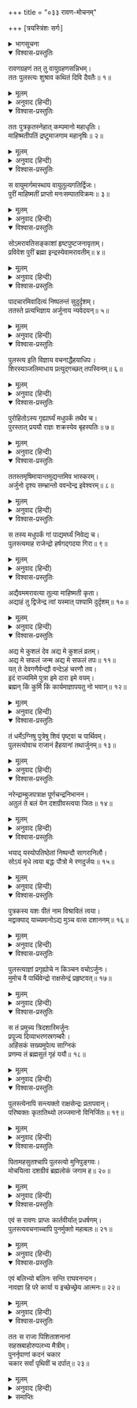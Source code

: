 +++
title = "०३३ रावण-मोचनम्"

+++
[त्रयस्त्रिंशः सर्गः]



<details><summary>भागसूचना</summary>

33. पुलस्त्यजीका रावणको अर्जुनकी कैदसे छुटकारा दिलाना
</details>

<details open><summary>विश्वास-प्रस्तुतिः</summary>

रावणग्रहणं तत् तु वायुग्रहणसन्निभम्।  
ततः पुलस्त्यः शुश्राव कथितं दिवि दैवतैः॥ १॥
</details>

<details><summary>मूलम्</summary>

रावणग्रहणं तत् तु वायुग्रहणसन्निभम्।  
ततः पुलस्त्यः शुश्राव कथितं दिवि दैवतैः॥ १॥
</details>

<details><summary>अनुवाद (हिन्दी)</summary>

रावणको पकड़ लेना वायुको पकड़नेके समान था। धीरे-धीरे यह बात स्वर्गमें देवताओंके मुखसे पुलस्त्यजीने सुनी॥ १॥
</details>

<details open><summary>विश्वास-प्रस्तुतिः</summary>

ततः पुत्रकृतस्नेहात् कम्पमानो महाधृतिः।  
माहिष्मतीपतिं द्रष्टुमाजगाम महानृषिः॥ २॥
</details>

<details><summary>मूलम्</summary>

ततः पुत्रकृतस्नेहात् कम्पमानो महाधृतिः।  
माहिष्मतीपतिं द्रष्टुमाजगाम महानृषिः॥ २॥
</details>

<details><summary>अनुवाद (हिन्दी)</summary>

यद्यपि वे महर्षि महान् धैर्यशाली थे तो भी संतानके प्रति होनेवाले स्नेहके कारण कृपापरवश हो गये और माहिष्मती नरेशसे मिलनेके लिये भूतलपर चले आये॥ २॥
</details>

<details open><summary>विश्वास-प्रस्तुतिः</summary>

स वायुमार्गमास्थाय वायुतुल्यगतिर्द्विजः।  
पुरीं माहिष्मतीं प्राप्तो मनःसम्पातविक्रमः॥ ३॥
</details>

<details><summary>मूलम्</summary>

स वायुमार्गमास्थाय वायुतुल्यगतिर्द्विजः।  
पुरीं माहिष्मतीं प्राप्तो मनःसम्पातविक्रमः॥ ३॥
</details>

<details><summary>अनुवाद (हिन्दी)</summary>

उनका वेग वायुके समान था और गति मनके समान, वे ब्रह्मर्षि वायुपथका आश्रय ले माहिष्मतीपुरीमें आ पहुँचे॥ ३॥
</details>

<details open><summary>विश्वास-प्रस्तुतिः</summary>

सोऽमरावतिसङ्काशां हृष्टपुष्टजनावृताम्।  
प्रविवेश पुरीं ब्रह्मा इन्द्रस्येवामरावतीम्॥ ४॥
</details>

<details><summary>मूलम्</summary>

सोऽमरावतिसङ्काशां हृष्टपुष्टजनावृताम्।  
प्रविवेश पुरीं ब्रह्मा इन्द्रस्येवामरावतीम्॥ ४॥
</details>

<details><summary>अनुवाद (हिन्दी)</summary>

जैसे ब्रह्माजी इन्द्रकी अमरावतीपुरीमें प्रवेश करते हैं, उसी प्रकार पुलस्त्यजीने हृष्ट-पुष्ट मनुष्योंसे भरी हुई और अमरावतीके समान शोभासे सम्पन्न माहिष्मती नगरीमें प्रवेश किया॥ ४॥
</details>

<details open><summary>विश्वास-प्रस्तुतिः</summary>

पादचारमिवादित्यं निष्पतन्तं सुदुर्दृशम्।  
ततस्ते प्रत्यभिज्ञाय अर्जुनाय न्यवेदयन्॥ ५॥
</details>

<details><summary>मूलम्</summary>

पादचारमिवादित्यं निष्पतन्तं सुदुर्दृशम्।  
ततस्ते प्रत्यभिज्ञाय अर्जुनाय न्यवेदयन्॥ ५॥
</details>

<details><summary>अनुवाद (हिन्दी)</summary>

आकाशसे उतरते समय वे पैरोंसे चलकर आते हुए सूर्यके समान जान पड़ते थे। अत्यन्त तेजके कारण उनकी ओर देखना बहुत ही कठिन जान पड़ता था। अर्जुनके सेवकोंने उन्हें पहचानकर राजा अर्जुनको उनके शुभागमनकी सूचना दी॥ ५॥
</details>

<details open><summary>विश्वास-प्रस्तुतिः</summary>

पुलस्त्य इति विज्ञाय वचनाद्धैहयाधिपः।  
शिरस्यञ्जलिमाधाय प्रत्युद‍्गच्छत् तपस्विनम्॥ ६॥
</details>

<details><summary>मूलम्</summary>

पुलस्त्य इति विज्ञाय वचनाद्धैहयाधिपः।  
शिरस्यञ्जलिमाधाय प्रत्युद‍्गच्छत् तपस्विनम्॥ ६॥
</details>

<details><summary>अनुवाद (हिन्दी)</summary>

सेवकोंके कहनेसे जब हैहयराजको यह पता चला कि पुलस्त्यजी पधारे हैं, तब वे सिरपर अञ्जलि बाँधे उन तपस्वी मुनिकी अगवानीके लिये आगे बढ़ आये॥ ६॥
</details>

<details open><summary>विश्वास-प्रस्तुतिः</summary>

पुरोहितोऽस्य गृह्यार्घ्यं मधुपर्कं तथैव च।  
पुरस्तात् प्रययौ राज्ञः शक्रस्येव बृहस्पतिः॥ ७॥
</details>

<details><summary>मूलम्</summary>

पुरोहितोऽस्य गृह्यार्घ्यं मधुपर्कं तथैव च।  
पुरस्तात् प्रययौ राज्ञः शक्रस्येव बृहस्पतिः॥ ७॥
</details>

<details><summary>अनुवाद (हिन्दी)</summary>

राजा अर्जुनके पुरोहित अर्घ्य और मधुपर्क आदि लेकर उनके आगे-आगे चले, मानो इन्द्रके आगे बृहस्पति चल रहे हों॥ ७॥
</details>

<details open><summary>विश्वास-प्रस्तुतिः</summary>

ततस्तमृषिमायान्तमुद्यन्तमिव भास्करम्।  
अर्जुनो दृश्य सम्भ्रान्तो ववन्देन्द्र इवेश्वरम्॥ ८॥
</details>

<details><summary>मूलम्</summary>

ततस्तमृषिमायान्तमुद्यन्तमिव भास्करम्।  
अर्जुनो दृश्य सम्भ्रान्तो ववन्देन्द्र इवेश्वरम्॥ ८॥
</details>

<details><summary>अनुवाद (हिन्दी)</summary>

वहाँ आते हुए वे महर्षि उदित होते हुए सूर्यके समान तेजस्वी दिखायी देते थे। उन्हें देखकर राजा अर्जुन चकित रह गया। उसने उन ब्रह्मर्षिके चरणोंमें उसी तरह आदरपूर्वक प्रणाम किया, जैसे इन्द्र ब्रह्माजीके आगे मस्तक झुकाते हैं॥ ८॥
</details>

<details open><summary>विश्वास-प्रस्तुतिः</summary>

स तस्य मधुपर्कं गां पाद्यमर्घ्यं निवेद्य च।  
पुलस्त्यमाह राजेन्द्रो हर्षगद‍्गदया गिरा॥ ९॥
</details>

<details><summary>मूलम्</summary>

स तस्य मधुपर्कं गां पाद्यमर्घ्यं निवेद्य च।  
पुलस्त्यमाह राजेन्द्रो हर्षगद‍्गदया गिरा॥ ९॥
</details>

<details><summary>अनुवाद (हिन्दी)</summary>

ब्रह्मर्षिको पाद्य, अर्घ्य, मधुपर्क और गौ समर्पित करके राजाधिराज अर्जुनने हर्षगद‍्गद वाणीमें पुलस्त्यजीसे कहा—॥ ९॥
</details>

<details open><summary>विश्वास-प्रस्तुतिः</summary>

अद्यैवममरावत्या तुल्या माहिष्मती कृता।  
अद्याहं तु द्विजेन्द्र त्वां यस्मात् पश्यामि दुर्दृशम्॥ १०॥
</details>

<details><summary>मूलम्</summary>

अद्यैवममरावत्या तुल्या माहिष्मती कृता।  
अद्याहं तु द्विजेन्द्र त्वां यस्मात् पश्यामि दुर्दृशम्॥ १०॥
</details>

<details><summary>अनुवाद (हिन्दी)</summary>

‘द्विजेन्द्र! आपका दर्शन परम दुर्लभ है, तथापि आज मैं आपके दर्शनका सुख उठा रहा हूँ। इस प्रकार यहाँ पधारकर आपने इस माहिष्मतीपुरीको अमरावतीपुरीके समान गौरवशालिनी बना दिया॥ १०॥
</details>

<details open><summary>विश्वास-प्रस्तुतिः</summary>

अद्य मे कुशलं देव अद्य मे कुशलं व्रतम्।  
अद्य मे सफलं जन्म अद्य मे सफलं तपः॥ ११॥  
यत् ते देवगणैर्वन्द्यौ वन्देऽहं चरणौ तव।  
इदं राज्यमिमे पुत्रा इमे दारा इमे वयम्।  
ब्रह्मन् किं कुर्मि किं कार्यमाज्ञापयतु नो भवान्॥ १२॥
</details>

<details><summary>मूलम्</summary>

अद्य मे कुशलं देव अद्य मे कुशलं व्रतम्।  
अद्य मे सफलं जन्म अद्य मे सफलं तपः॥ ११॥  
यत् ते देवगणैर्वन्द्यौ वन्देऽहं चरणौ तव।  
इदं राज्यमिमे पुत्रा इमे दारा इमे वयम्।  
ब्रह्मन् किं कुर्मि किं कार्यमाज्ञापयतु नो भवान्॥ १२॥
</details>

<details><summary>अनुवाद (हिन्दी)</summary>

‘देव! आज मैं आपके देववन्द्य चरणोंकी वन्दना कर रहा हूँ; अतः आज ही मैं वास्तवमें सकुशल हूँ। आज मेरा व्रत निर्विघ्न पूर्ण हो गया। आज ही मेरा जन्म सफल हुआ और तपस्या भी सार्थक हो गयी। ब्रह्मन्! यह राज्य, ये स्त्री-पुत्र और हम सब लोग आपके ही हैं। आप आज्ञा दीजिये। हम आपकी क्या सेवा करें?’॥ ११-१२॥
</details>

<details open><summary>विश्वास-प्रस्तुतिः</summary>

तं धर्मेऽग्निषु पुत्रेषु शिवं पृष्ट्वा च पार्थिवम्।  
पुलस्त्योवाच राजानं हैहयानां तथार्जुनम्॥ १३॥
</details>

<details><summary>मूलम्</summary>

तं धर्मेऽग्निषु पुत्रेषु शिवं पृष्ट्वा च पार्थिवम्।  
पुलस्त्योवाच राजानं हैहयानां तथार्जुनम्॥ १३॥
</details>

<details><summary>अनुवाद (हिन्दी)</summary>

तब पुलस्त्यजी हैहयराज अर्जुनके धर्म, अग्नि और पुत्रोंका कुशल-समाचार पूछकर उससे इस प्रकार बोले—॥ १३॥
</details>

<details open><summary>विश्वास-प्रस्तुतिः</summary>

नरेन्द्राम्बुजपत्राक्ष पूर्णचन्द्रनिभानन।  
अतुलं ते बलं येन दशग्रीवस्त्वया जितः॥ १४॥
</details>

<details><summary>मूलम्</summary>

नरेन्द्राम्बुजपत्राक्ष पूर्णचन्द्रनिभानन।  
अतुलं ते बलं येन दशग्रीवस्त्वया जितः॥ १४॥
</details>

<details><summary>अनुवाद (हिन्दी)</summary>

‘पूर्ण चन्द्रमाके समान मनोहर मुखवाले कमलनयन नरेश! तुम्हारे बलकी कहीं तुलना नहीं है; क्योंकि तुमने दशग्रीवको जीत लिया॥ १४॥
</details>

<details open><summary>विश्वास-प्रस्तुतिः</summary>

भयाद् यस्योपतिष्ठेतां निष्पन्दौ सागरानिलौ।  
सोऽयं मृधे त्वया बद्धः पौत्रो मे रणदुर्जयः॥ १५॥
</details>

<details><summary>मूलम्</summary>

भयाद् यस्योपतिष्ठेतां निष्पन्दौ सागरानिलौ।  
सोऽयं मृधे त्वया बद्धः पौत्रो मे रणदुर्जयः॥ १५॥
</details>

<details><summary>अनुवाद (हिन्दी)</summary>

‘जिसके भयसे समुद्र और वायु भी चञ्चलता छोड़कर सेवामें उपस्थित होते हैं, उस मेरे रणदुर्जय पौत्रको तुमने संग्राममें बाँध लिया॥ १५॥
</details>

<details open><summary>विश्वास-प्रस्तुतिः</summary>

पुत्रकस्य यशः पीतं नाम विश्रावितं त्वया।  
मद्वाक्याद् याच्यमानोऽद्य मुञ्च वत्स दशाननम्॥ १६॥
</details>

<details><summary>मूलम्</summary>

पुत्रकस्य यशः पीतं नाम विश्रावितं त्वया।  
मद्वाक्याद् याच्यमानोऽद्य मुञ्च वत्स दशाननम्॥ १६॥
</details>

<details><summary>अनुवाद (हिन्दी)</summary>

‘ऐसा करके तुम मेरे इस बच्चेका यश पी गये और सर्वत्र अपने नामका ढिंढोरा पीट दिया। वत्स! अब मेरे कहनेसे तुम दशाननको छोड़ दो। यह तुमसे मेरी याचना है’॥ १६॥
</details>

<details open><summary>विश्वास-प्रस्तुतिः</summary>

पुलस्त्याज्ञां प्रगृह्योचे न किञ्चन वचोऽर्जुनः।  
मुमोच वै पार्थिवेन्द्रो राक्षसेन्द्रं प्रहृष्टवत्॥ १७॥
</details>

<details><summary>मूलम्</summary>

पुलस्त्याज्ञां प्रगृह्योचे न किञ्चन वचोऽर्जुनः।  
मुमोच वै पार्थिवेन्द्रो राक्षसेन्द्रं प्रहृष्टवत्॥ १७॥
</details>

<details><summary>अनुवाद (हिन्दी)</summary>

पुलस्त्यजीकी इस आज्ञाको शिरोधार्य करके अर्जुनने इसके विपरीत कोई बात नहीं कही। उस राजाधिराजने बड़ी प्रसन्नताके साथ राक्षसराज रावणको बन्धनसे मुक्त कर दिया॥ १७॥
</details>

<details open><summary>विश्वास-प्रस्तुतिः</summary>

स तं प्रमुच्य त्रिदशारिमर्जुनः  
प्रपूज्य दिव्याभरणस्रगम्बरैः।  
अहिंसकं सख्यमुपेत्य साग्निकं  
प्रणम्य तं ब्रह्मसुतं गृहं ययौ॥ १८॥
</details>

<details><summary>मूलम्</summary>

स तं प्रमुच्य त्रिदशारिमर्जुनः  
प्रपूज्य दिव्याभरणस्रगम्बरैः।  
अहिंसकं सख्यमुपेत्य साग्निकं  
प्रणम्य तं ब्रह्मसुतं गृहं ययौ॥ १८॥
</details>

<details><summary>अनुवाद (हिन्दी)</summary>

उस देवद्रोही राक्षसको बन्धनमुक्त करके अर्जुनने दिव्य आभूषण, माला और वस्त्रोंसे उसका पूजन किया और अग्निको साक्षी बनाकर उसके साथ ऐसी मित्रताका सम्बन्ध स्थापित किया, जिसके द्वारा किसीकी हिंसा न हो (अर्थात् उन दोनोंने यह प्रतिज्ञा की कि हमलोग अपनी मैत्रीका उपयोग दूसरे प्राणियोंकी हिंसामें नहीं करेंगे)। इसके बाद ब्रह्मपुत्र पुलस्त्यजीको प्रणाम करके राजा अर्जुन अपने घरको लौट गया॥ १८॥
</details>

<details open><summary>विश्वास-प्रस्तुतिः</summary>

पुलस्त्येनापि सन्त्यक्तो राक्षसेन्द्रः प्रतापवान्।  
परिष्वक्तः कृतातिथ्यो लज्जमानो विनिर्जितः॥ १९॥
</details>

<details><summary>मूलम्</summary>

पुलस्त्येनापि सन्त्यक्तो राक्षसेन्द्रः प्रतापवान्।  
परिष्वक्तः कृतातिथ्यो लज्जमानो विनिर्जितः॥ १९॥
</details>

<details><summary>अनुवाद (हिन्दी)</summary>

इस प्रकार अर्जुनद्वारा आतिथ्य-सत्कार करके छोड़े गये प्रतापी राक्षसराज रावणको पुलस्त्यजीने हृदयसे लगा लिया, परंतु वह पराजयके कारण लज्जित ही रहा॥ १९॥
</details>

<details open><summary>विश्वास-प्रस्तुतिः</summary>

पितामहसुतश्चापि पुलस्त्यो मुनिपुङ्गवः।  
मोचयित्वा दशग्रीवं ब्रह्मलोकं जगाम ह॥ २०॥
</details>

<details><summary>मूलम्</summary>

पितामहसुतश्चापि पुलस्त्यो मुनिपुङ्गवः।  
मोचयित्वा दशग्रीवं ब्रह्मलोकं जगाम ह॥ २०॥
</details>

<details><summary>अनुवाद (हिन्दी)</summary>

दशग्रीवको छुड़ाकर ब्रह्माजीके पुत्र मुनिवर पुलस्त्यजी पुनः ब्रह्मलोकको चले गये॥ २०॥
</details>

<details open><summary>विश्वास-प्रस्तुतिः</summary>

एवं स रावणः प्राप्तः कार्तवीर्यात् प्रधर्षणम्।  
पुलस्त्यवचनाच्चापि पुनर्मुक्तो महाबलः॥ २१॥
</details>

<details><summary>मूलम्</summary>

एवं स रावणः प्राप्तः कार्तवीर्यात् प्रधर्षणम्।  
पुलस्त्यवचनाच्चापि पुनर्मुक्तो महाबलः॥ २१॥
</details>

<details><summary>अनुवाद (हिन्दी)</summary>

इस प्रकार रावणको कार्तवीर्य अर्जुनके हाथसे पराजित होना पड़ा था और फिर पुलस्त्यजीके कहनेसे उस महाबली राक्षसको छुटकारा मिला था॥ २१॥
</details>

<details open><summary>विश्वास-प्रस्तुतिः</summary>

एवं बलिभ्यो बलिनः सन्ति राघवनन्दन।  
नावज्ञा हि परे कार्या य इच्छेच्छ्रेय आत्मनः॥ २२॥
</details>

<details><summary>मूलम्</summary>

एवं बलिभ्यो बलिनः सन्ति राघवनन्दन।  
नावज्ञा हि परे कार्या य इच्छेच्छ्रेय आत्मनः॥ २२॥
</details>

<details><summary>अनुवाद (हिन्दी)</summary>

रघुकुलनन्दन! इस प्रकार संसारमें बलवान्-से-बलवान् वीर पड़े हुए हैं; अतः जो अपना कल्याण चाहे उसे दूसरेकी अवहेलना नहीं करनी चाहिये॥ २२॥
</details>

<details open><summary>विश्वास-प्रस्तुतिः</summary>

ततः स राजा पिशिताशनानां  
सहस्रबाहोरुपलभ्य मैत्रीम्।  
पुनर्नृपाणां कदनं चकार  
चकार सर्वां पृथिवीं च दर्पात्॥ २३॥
</details>

<details><summary>मूलम्</summary>

ततः स राजा पिशिताशनानां  
सहस्रबाहोरुपलभ्य मैत्रीम्।  
पुनर्नृपाणां कदनं चकार  
चकार सर्वां पृथिवीं च दर्पात्॥ २३॥
</details>

<details><summary>अनुवाद (हिन्दी)</summary>

सहस्रबाहुकी मैत्री पाकर राक्षसोंका राजा रावण पुनः घमंडसे भरकर सारी पृथ्वीपर विचरने और नरेशोंका संहार करने लगा॥ २३॥
</details>

<details><summary>समाप्तिः</summary>

इत्यार्षे श्रीमद्रामायणे वाल्मीकीये आदिकाव्ये उत्तरकाण्डे त्रयस्त्रिंशः सर्गः॥ ३३॥  
इस प्रकार श्रीवाल्मीकिनिर्मित आर्षरामायण आदिकाव्यके उत्तरकाण्डमें तैंतीसवाँ सर्ग पूरा हुआ॥ ३३॥
</details>

